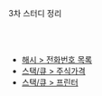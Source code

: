 3차 스터디 정리

<br /><br />

 * [해시 > 전화번호 목록](https://programmers.co.kr/learn/courses/30/lessons/42577)
 * [스택/큐 > 주식가격](https://programmers.co.kr/learn/courses/30/lessons/42584)
 * [스택/큐 > 프린터](https://programmers.co.kr/learn/courses/30/lessons/42587)

